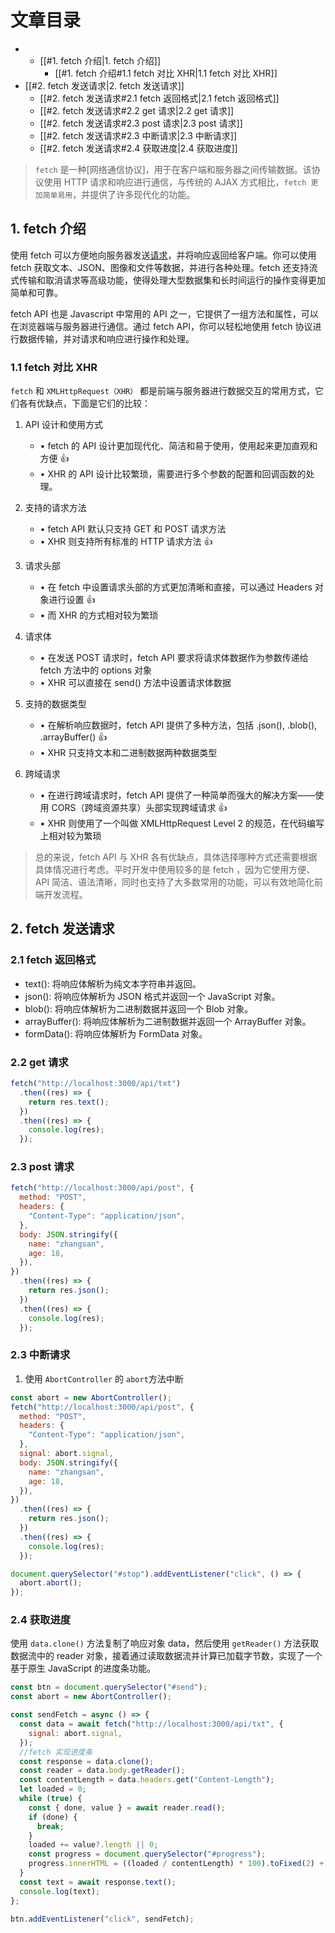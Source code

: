 # 文章目录

- - [[#1\. fetch 介绍|1\. fetch 介绍]]
	- [[#1\. fetch 介绍#1.1 fetch 对比 XHR|1.1 fetch 对比 XHR]]
- [[#2\. fetch 发送请求|2\. fetch 发送请求]]
	- [[#2\. fetch 发送请求#2.1 fetch 返回格式|2.1 fetch 返回格式]]
	- [[#2\. fetch 发送请求#2.2 get 请求|2.2 get 请求]]
	- [[#2\. fetch 发送请求#2.3 post 请求|2.3 post 请求]]
	- [[#2\. fetch 发送请求#2.3 中断请求|2.3 中断请求]]
	- [[#2\. fetch 发送请求#2.4 获取进度|2.4 获取进度]]


> `fetch` 是一种[网络通信协议]，用于在客户端和服务器之间传输数据。该协议使用 HTTP 请求和响应进行通信，与传统的 AJAX 方式相比，`fetch 更加简单易用`，并提供了许多现代化的功能。

## 1\. fetch 介绍

使用 fetch 可以方便地向服务器发送[请求](https://so.csdn.net/so/search?q=%E8%AF%B7%E6%B1%82&spm=1001.2101.3001.7020)，并将响应返回给客户端。你可以使用 fetch 获取文本、JSON、图像和文件等数据，并进行各种处理。fetch 还支持流式传输和取消请求等高级功能，使得处理大型数据集和长时间运行的操作变得更加简单和可靠。

fetch API 也是 Javascript 中常用的 API 之一，它提供了一组方法和属性，可以在浏览器端与服务器进行通信。通过 fetch API，你可以轻松地使用 fetch 协议进行数据传输，并对请求和响应进行操作和处理。

### 1.1 fetch 对比 XHR

`fetch` 和 `XMLHttpRequest（XHR）` 都是前端与服务器进行数据交互的常用方式，它们各有优缺点，下面是它们的比较：

1.  API 设计和使用方式
    
    -   • fetch 的 API 设计更加现代化、简洁和易于使用，使用起来更加直观和方便 👍
    -   • XHR 的 API 设计比较繁琐，需要进行多个参数的配置和回调函数的处理。
2.  支持的请求方法
    
    -   • fetch API 默认只支持 GET 和 POST 请求方法
    -   • XHR 则支持所有标准的 HTTP 请求方法 👍
3.  请求头部
    
    -   • 在 fetch 中设置请求头部的方式更加清晰和直接，可以通过 Headers 对象进行设置 👍
    -   • 而 XHR 的方式相对较为繁琐
4.  请求体
    
    -   • 在发送 POST 请求时，fetch API 要求将请求体数据作为参数传递给 fetch 方法中的 options 对象
    -   • XHR 可以直接在 send() 方法中设置请求体数据
5.  支持的数据类型
    
    -   • 在解析响应数据时，fetch API 提供了多种方法，包括 .json(), .blob(), .arrayBuffer() 👍
    -   • XHR 只支持文本和二进制数据两种数据类型
6.  跨域请求
    
    -   • 在进行跨域请求时，fetch API 提供了一种简单而强大的解决方案——使用 CORS（跨域资源共享）头部实现跨域请求 👍
    -   • XHR 则使用了一个叫做 XMLHttpRequest Level 2 的规范，在代码编写上相对较为繁琐

> 总的来说，fetch API 与 XHR 各有优缺点，具体选择哪种方式还需要根据具体情况进行考虑。平时开发中使用较多的是 fetch ，因为它使用方便、API 简洁、语法清晰，同时也支持了大多数常用的功能，可以有效地简化前端开发流程。

## 2\. fetch 发送请求

### 2.1 fetch 返回格式

-   text(): 将响应体解析为纯文本字符串并返回。
-   json(): 将响应体解析为 JSON 格式并返回一个 JavaScript 对象。
-   blob(): 将响应体解析为二进制数据并返回一个 Blob 对象。
-   arrayBuffer(): 将响应体解析为二进制数据并返回一个 ArrayBuffer 对象。
-   formData(): 将响应体解析为 FormData 对象。

### 2.2 get 请求

```js
fetch("http://localhost:3000/api/txt")
  .then((res) => {
    return res.text();
  })
  .then((res) => {
    console.log(res);
  });

```

### 2.3 post 请求

```js
fetch("http://localhost:3000/api/post", {
  method: "POST",
  headers: {
    "Content-Type": "application/json",
  },
  body: JSON.stringify({
    name: "zhangsan",
    age: 18,
  }),
})
  .then((res) => {
    return res.json();
  })
  .then((res) => {
    console.log(res);
  });

```

### 2.3 中断请求

1.  使用 `AbortController` 的 `abort`方法中断

```js
const abort = new AbortController();
fetch("http://localhost:3000/api/post", {
  method: "POST",
  headers: {
    "Content-Type": "application/json",
  },
  signal: abort.signal,
  body: JSON.stringify({
    name: "zhangsan",
    age: 18,
  }),
})
  .then((res) => {
    return res.json();
  })
  .then((res) => {
    console.log(res);
  });

document.querySelector("#stop").addEventListener("click", () => {
  abort.abort();
});

```

### 2.4 获取进度

使用 `data.clone()` 方法复制了响应对象 data，然后使用 `getReader()` 方法获取数据流中的 reader 对象，接着通过读取数据流并计算已加载字节数，实现了一个基于原生 JavaScript 的进度条功能。

```js
const btn = document.querySelector("#send");
const abort = new AbortController();

const sendFetch = async () => {
  const data = await fetch("http://localhost:3000/api/txt", {
    signal: abort.signal,
  });
  //fetch 实现进度条
  const response = data.clone();
  const reader = data.body.getReader();
  const contentLength = data.headers.get("Content-Length");
  let loaded = 0;
  while (true) {
    const { done, value } = await reader.read();
    if (done) {
      break;
    }
    loaded += value?.length || 0;
    const progress = document.querySelector("#progress");
    progress.innerHTML = ((loaded / contentLength) * 100).toFixed(2) + "%";
  }
  const text = await response.text();
  console.log(text);
};

btn.addEventListener("click", sendFetch);

```